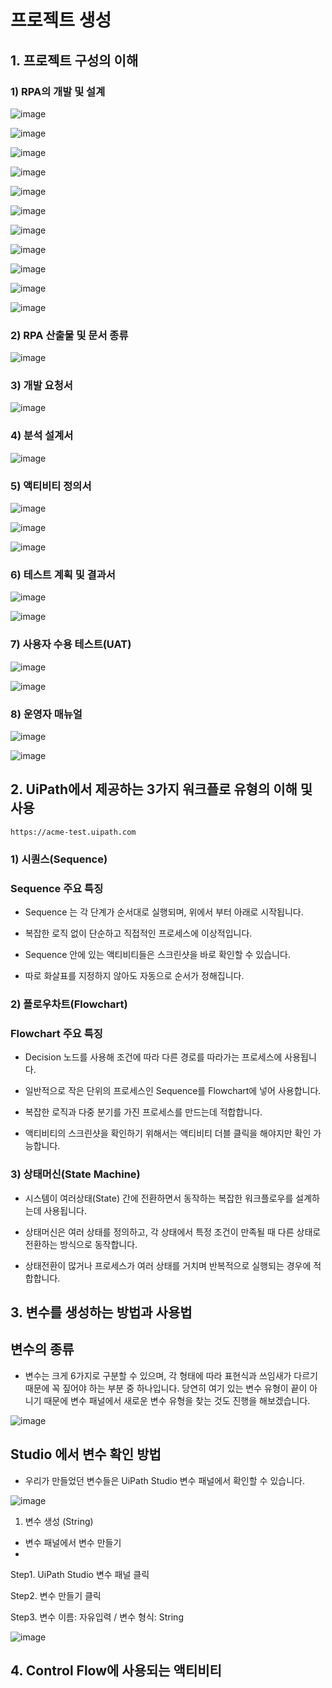 # 프로젝트 생성

## 1. 프로젝트 구성의 이해

### 1) RPA의 개발 및 설계

![image](https://github.com/user-attachments/assets/cf886979-2b15-47f0-85b4-b5cfbfd2846c)

![image](https://github.com/user-attachments/assets/0a31ccfb-ba64-431a-ab73-993c8bf352e3)

![image](https://github.com/user-attachments/assets/8b1ce065-970c-4a37-b32b-5e41a8e3f9b4)

![image](https://github.com/user-attachments/assets/f579a7ec-86f0-41d2-8a65-1333b22651a9)

![image](https://github.com/user-attachments/assets/0ff26e89-1f65-446d-bf9e-3faf3bc6817f)

![image](https://github.com/user-attachments/assets/a6f32fdd-b5f6-4612-a72d-4deabb2526e8)

![image](https://github.com/user-attachments/assets/191bb25d-ae0a-4118-a5ff-98155ec697b5)

![image](https://github.com/user-attachments/assets/1a2621a3-58de-4be8-94b3-1495ecaa97e5)

![image](https://github.com/user-attachments/assets/e5d3d9e9-2495-4ec1-8c74-499a20532f02)

![image](https://github.com/user-attachments/assets/a6e035fa-b7ed-49cb-976d-db0a7b757ca7)

![image](https://github.com/user-attachments/assets/f2c7beb5-e18d-4ef0-a3f9-7971e4123f9a)


### 2) RPA 산출물 및 문서 종류

![image](https://github.com/user-attachments/assets/f4d036e2-1721-4a93-a276-66ae36e7ef92)

### 3) 개발 요청서

![image](https://github.com/user-attachments/assets/cc1c21de-5e87-4777-be68-05e4e6049e2e)

### 4)  분석 설계서

![image](https://github.com/user-attachments/assets/0f06efdd-8e83-41a7-843c-c96602ea34d4)

### 5)  액티비티 정의서

![image](https://github.com/user-attachments/assets/5a8be2e1-0fc4-468d-91ef-1974eb123b7a)

![image](https://github.com/user-attachments/assets/aecd3071-6132-4685-9659-4cdf40874841)

![image](https://github.com/user-attachments/assets/638a50a4-5246-4c1d-968f-3e7e6afee7ee)

### 6)  테스트 계획 및 결과서

![image](https://github.com/user-attachments/assets/6b87a807-ef84-41cd-bb66-220a1f44c032)

![image](https://github.com/user-attachments/assets/45f0459a-591c-4aca-a80b-97a85cb1c84d)

### 7)  사용자 수용 테스트(UAT)

![image](https://github.com/user-attachments/assets/8e556d30-f17f-48a3-bb29-3db4ba5a7432)

![image](https://github.com/user-attachments/assets/ae37e15b-e584-4e31-bf1f-a338fa75b725)

### 8)  운영자 매뉴얼

![image](https://github.com/user-attachments/assets/9668cb85-903f-4ba4-af59-ec2814dd611c)

![image](https://github.com/user-attachments/assets/e798dc25-f9d5-4ab7-a4d6-3a11cb6f4566)


## 2. UiPath에서 제공하는 3가지 워크플로 유형의 이해 및 사용

```
https://acme-test.uipath.com
```

### 1) 시퀀스(Sequence)

### Sequence 주요 특징

- Sequence 는 각 단계가 순서대로 실행되며, 위에서 부터 아래로 시작됩니다.

- 복잡한 로직 없이 단순하고 직접적인 프로세스에 이상적입니다.
  
- Sequence 안에 있는 액티비티들은 스크린샷을 바로 확인할 수 있습니다.

-  따로 화살표를 지정하지 않아도 자동으로 순서가 정해집니다.


### 2) 플로우차트(Flowchart)

### Flowchart 주요 특징

- Decision 노드를 사용해 조건에 따라 다른 경로를 따라가는 프로세스에 사용됩니다.

- 일반적으로 작은 단위의 프로세스인 Sequence를 Flowchart에 넣어 사용합니다.

- 복잡한 로직과 다중 분기를 가진 프로세스를 만드는데 적합합니다.

- 액티비티의 스크린샷을 확인하기 위해서는 액티비티 더블 클릭을 해야지만 확인 가능합니다.


### 3) 상태머신(State Machine)

 - 시스템이 여러상태(State) 간에 전환하면서 동작하는 복잡한 워크플로우를 설계하는데 사용됩니다.
 
 - 상태머신은 여러 상태를 정의하고, 각 상태에서 특정 조건이 만족될 때 다른 상태로 전환하는 방식으로 동작합니다.
 
 - 상태전환이 많거나 프로세스가 여러 상태를 거치며 반복적으로 실행되는 경우에 적합합니다.


## 3. 변수를 생성하는 방법과 사용법

## 변수의 종류 

- 변수는 크게 6가지로 구분할 수 있으며, 각 형태에 따라 표현식과 쓰임새가 다르기 때문에 
꼭 짚어야 하는 부분 중 하나입니다. 당연히 여기 있는 변수 유형이 끝이 아니기 때문에 변수 
패널에서 새로운 변수 유형을 찾는 것도 진행을 해보겠습니다. 

![image](https://github.com/user-attachments/assets/cef064e8-5451-4082-aa46-78e82cfca8b6)

## Studio 에서 변수 확인 방법

- 우리가 만들었던 변수들은 UiPath Studio 변수 패널에서 확인할 수 있습니다.

![image](https://github.com/user-attachments/assets/286e8abd-ab9c-4c60-aeed-d60c00ca60b8)

1. 변수 생성 (String)

 - 변수 패널에서 변수 만들기
 - 
Step1. UiPath Studio 변수 패널 클릭

Step2. 변수 만들기 클릭 

Step3. 변수 이름: 자유입력 / 변수 형식: String

![image](https://github.com/user-attachments/assets/fcdc7c79-0f77-4eb3-9c02-dcbaafb4b534)





## 4. Control Flow에 사용되는 액티비티
